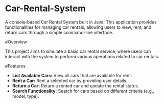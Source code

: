 # Car-Rental-System
A console-based Car Rental System built in Java. This application provides functionalities for managing car rentals, allowing users to view, rent, and return cars through a simple command-line interface.

#Overview

This project aims to simulate a basic car rental service, where users can interact with the system to perform various operations related to car rentals.

#Features

- **List Available Cars:** View all cars that are available for rent.
- **Rent a Car:** Rent a selected car by providing user details.
- **Return a Car:** Return a rented car and update the rental status.
- **Search Functionality:** Search for cars based on different criteria (e.g., model, type).
